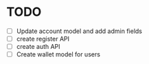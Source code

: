 # TODO
- [ ] Update account model and add admin fields
- [ ] create register API
- [ ] create auth API
- [ ] Create wallet model for users
